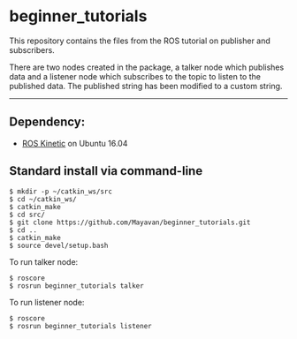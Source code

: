 # beginner_tutorials

This repository contains the files from the ROS tutorial on publisher and subscribers.

There are two nodes created in the package, a talker node which publishes data and a listener node which subscribes to the topic to listen to the published data. The published string has been modified to a custom string.

---
## Dependency:
* [ROS Kinetic](http://wiki.ros.org/ROS/Installation) on Ubuntu 16.04

## Standard install via command-line
```
$ mkdir -p ~/catkin_ws/src
$ cd ~/catkin_ws/
$ catkin_make
$ cd src/
$ git clone https://github.com/Mayavan/beginner_tutorials.git
$ cd ..
$ catkin_make
$ source devel/setup.bash
```
To run talker node:
```
$ roscore
$ rosrun beginner_tutorials talker
```
To run listener node:
```
$ roscore
$ rosrun beginner_tutorials listener
```